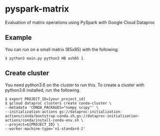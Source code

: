 # pyspark-matrix
Evaluation of matrix operations using PySpark with Google Cloud Dataproc


## Example
You can run on a small matrix (85x85) with the following:

```
$ python3 main.py python3 HB ash85 1
```


## Create cluster
You need python3.6 on the cluster to run this. To create a cluster with python3.6 installed, run the following.

```
$ export PROJECT_ID=[your_project_id]
$ gcloud dataproc clusters create conda-cluster \
--metadata 'CONDA_PACKAGES="numpy scipy"' \
--initialization-actions gs://dataproc-initialization-actions/conda/bootstrap-conda.sh,gs://dataproc-initialization-actions/conda/install-conda-env.sh \
--project=${PROJECT_ID} \
--worker-machine-type='n1-standard-2' 
```
